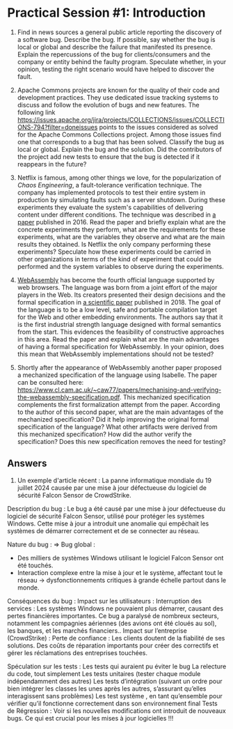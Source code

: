 # Practical Session #1: Introduction

1. Find in news sources a general public article reporting the discovery of a software bug. Describe the bug. If possible, say whether the bug is local or global and describe the failure that manifested its presence. Explain the repercussions of the bug for clients/consumers and the company or entity behind the faulty program. Speculate whether, in your opinion, testing the right scenario would have helped to discover the fault.

2. Apache Commons projects are known for the quality of their code and development practices. They use dedicated issue tracking systems to discuss and follow the evolution of bugs and new features. The following link https://issues.apache.org/jira/projects/COLLECTIONS/issues/COLLECTIONS-794?filter=doneissues points to the issues considered as solved for the Apache Commons Collections project. Among those issues find one that corresponds to a bug that has been solved. Classify the bug as local or global. Explain the bug and the solution. Did the contributors of the project add new tests to ensure that the bug is detected if it reappears in the future?

3. Netflix is famous, among other things we love, for the popularization of *Chaos Engineering*, a fault-tolerance verification technique. The company has implemented protocols to test their entire system in production by simulating faults such as a server shutdown. During these experiments they evaluate the system's capabilities of delivering content under different conditions. The technique was described in [a paper](https://arxiv.org/ftp/arxiv/papers/1702/1702.05843.pdf) published in 2016. Read the paper and briefly explain what are the concrete experiments they perform, what are the requirements for these experiments, what are the variables they observe and what are the main results they obtained. Is Netflix the only company performing these experiments? Speculate how these experiments could be carried in other organizations in terms of the kind of experiment that could be performed and the system variables to observe during the experiments.

4. [WebAssembly](https://webassembly.org/) has become the fourth official language supported by web browsers. The language was born from a joint effort of the major players in the Web. Its creators presented their design decisions and the formal specification in [a scientific paper](https://people.mpi-sws.org/~rossberg/papers/Haas,%20Rossberg,%20Schuff,%20Titzer,%20Gohman,%20Wagner,%20Zakai,%20Bastien,%20Holman%20-%20Bringing%20the%20Web%20up%20to%20Speed%20with%20WebAssembly.pdf) published in 2018. The goal of the language is to be a low level, safe and portable compilation target for the Web and other embedding environments. The authors say that it is the first industrial strength language designed with formal semantics from the start. This evidences the feasibility of constructive approaches in this area. Read the paper and explain what are the main advantages of having a formal specification for WebAssembly. In your opinion, does this mean that WebAssembly implementations should not be tested? 

5.  Shortly after the appearance of WebAssembly another paper proposed a mechanized specification of the language using Isabelle. The paper can be consulted here: https://www.cl.cam.ac.uk/~caw77/papers/mechanising-and-verifying-the-webassembly-specification.pdf. This mechanized specification complements the first formalization attempt from the paper. According to the author of this second paper, what are the main advantages of the mechanized specification? Did it help improving the original formal specification of the language? What other artifacts were derived from this mechanized specification? How did the author verify the specification? Does this new specification removes the need for testing?

## Answers

1. Un exemple d'article récent : 
La panne informatique mondiale du 19 juillet 2024  causée par une mise à jour défectueuse du logiciel de sécurité Falcon Sensor de CrowdStrike. 


Description du bug :
Le bug a été causé par une mise à jour défectueuse du logiciel de sécurité Falcon Sensor, utilisé pour protéger les systèmes Windows. Cette mise à jour a introduit une anomalie qui empêchait les systèmes de démarrer correctement et de se connecter au réseau. 


Nature du bug : 
⇒ Bug global : 
- Des milliers de systèmes Windows utilisant le logiciel Falcon Sensor ont été touchés.
- Interaction complexe entre la mise à jour et le système, affectant tout le réseau
→ dysfonctionnements critiques à grande échelle partout dans le monde.

Conséquences du bug : 
Impact sur les utilisateurs :
Interruption des services : Les systèmes Windows ne pouvaient plus démarrer, causant des pertes financières importantes. 
Ce bug a paralysé de nombreux secteurs, notamment les compagnies aériennes (des avions ont été cloués au sol), les banques, et les marchés financiers..
Impact sur l’entreprise (CrowdStrike) :
Perte de confiance : Les clients doutent de la fiabilité de ses solutions.
Des coûts de réparation importants pour créer des correctifs et gérer les réclamations des entreprises touchées.

Spéculation sur les tests : Les tests qui auraient pu éviter le bug
La relecture du code, tout simplement
Les tests unitaires (tester chaque module indépendamment des autres)
Les tests d’intégration (suivant un ordre pour bien intégrer les classes les unes après les autres, s’assurant qu’elles interagissent sans problèmes)
Les test système , en tant qu’ensemble pour vérifier qu’il fonctionne correctement dans son environnement final
Tests de Régression : Voir si les nouvelles modifications ont introduit de nouveaux bugs. Ce qui est crucial pour les mises à jour logicielles !!!

